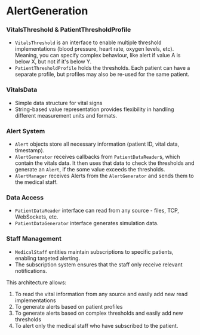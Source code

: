 # AlertGeneration

### VitalsThreshold & PatientThresholdProfile
- `VitalsThreshold` is an interface to enable multiple threshold implementations (blood pressure, heart rate, oxygen levels, etc). Meaning, you can specify complex behaviour, like alert if value A is below X, but not if it's below Y.
- `PatientThresholdProfile` holds the thresholds. Each patient can have a separate profile, but profiles may also be re-used for the same patient.

### VitalsData
- Simple data structure for vital signs
- String-based value representation provides flexibility in handling different measurement units and formats.

### Alert System
- `Alert` objects store all necessary information (patient ID, vital data, timestamp).
- `AlertGenerator` receives callbacks from `PatientDataReader`s, which contain the vitals data. It then uses that data to check the thresholds and generate an `Alert`, if the some value exceeds the thresholds.
- `AlertManager` receives Alerts from the `AlertGenerator` and sends them to the medical staff.

### Data Access
- `PatientDataReader` interface can read from any source - files, TCP, WebSockets, etc.
- `PatientDataGenerator` interface generates simulation data. 

### Staff Management
- `MedicalStaff` entities maintain subscriptions to specific patients, enabling targeted alerting.
- The subscription system ensures that the staff only receive relevant notifications.

This architecture allows:
1. To read the vital information from any source and easily add new read implementations
2. To generate alerts based on patient profiles
3. To generate alerts based on complex thresholds and easily add new thresholds
4. To alert only the medical staff who have subscribed to the patient.